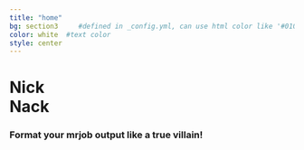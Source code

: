```yaml
---
title: "home"
bg: section3     #defined in _config.yml, can use html color like '#010101'
color: white  #text color
style: center
---
```



<h1 class="logo">Nick<br/>Nack</h1>
<h3 class="logo">Format your mrjob output like a true villain!</h3>
